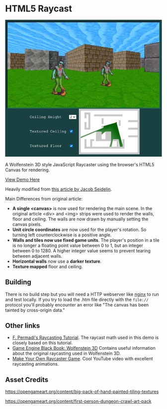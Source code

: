 # HTML5 Raycast

<a href="https://andrew-lim.github.io/html5-raycast/raycast3d.htm"><img src="raycast3d.png" width="640px"/></a>

A Wolfenstein 3D style JavaScript Raycaster using the browser's HTML5 Canvas for rendering.

[View Demo Here](https://andrew-lim.github.io/html5-raycast/raycast3d.htm)

Heavily modified from [this article by Jacob Seidelin](http://dev.opera.com/articles/view/creating-pseudo-3d-games-with-html-5-can-1/).

Main Differences from original article:
- **A single &lt;canvas&gt;** is now used for rendering the main scene. In the original article &lt;div&gt; and &lt;img&gt; strips
  were used to render the walls, floor and ceiling. The walls are now drawn by manually setting the canvas pixels.
- **Unit circle coordinates** are now used for the player's rotation. So turning left counterclockwise
  is a positive angle.
- **Walls and tiles now use fixed game units**. The player's position in a tile is no longer a floating point
  value between 0 to 1, but an integer between 0 to 1280. A higher integer value seems to prevent tearing between adjacent walls.
- **Horizontal walls** now use a **darker texture**.
- **Texture mapped** floor and ceiling.

## Building

There is no build step but you will need a HTTP webserver like [nginx](https://nginx.org/) to run and test locally.
If you try to load the .htm file directly with the `file://` protocol you'll probably encounter an error like "The canvas has been tainted by cross-origin data."

## Other links
- [F. Permadi's Raycasting Tutorial](https://permadi.com/1996/05/ray-casting-tutorial-7/). The raycast math used in this demo is closely based on this tutorial.
- [Game Engine Black Book: Wolfenstein 3D](https://fabiensanglard.net/gebbwolf3d/) Contains useful information about the original raycasting used in Wolfenstein 3D.
- [Make Your Own Raycaster Game](https://www.youtube.com/watch?v=gYRrGTC7GtA). Cool YouTube video with excellent raycasting animations.

## Asset Credits

https://opengameart.org/content/big-pack-of-hand-painted-tiling-textures

https://opengameart.org/content/first-person-dungeon-crawl-art-pack
